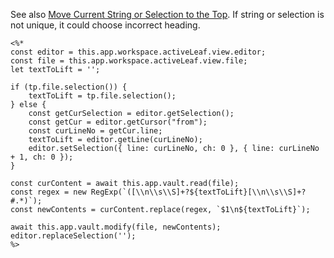 See also [Move Current String or Selection to the Top](https://github.com/siebentod/obsidian-snippets/blob/main/(Templater)%20Move%20Current%20String%20or%20Selection%20to%20the%20Top.md).
If string or selection is not unique, it could choose incorrect heading.

```
<%*
const editor = this.app.workspace.activeLeaf.view.editor;
const file = this.app.workspace.activeLeaf.view.file;
let textToLift = '';

if (tp.file.selection()) {
    textToLift = tp.file.selection();
} else {
    const getCurSelection = editor.getSelection();
    const getCur = editor.getCursor("from");
    const curLineNo = getCur.line;
    textToLift = editor.getLine(curLineNo);
    editor.setSelection({ line: curLineNo, ch: 0 }, { line: curLineNo + 1, ch: 0 });
}

const curContent = await this.app.vault.read(file);
const regex = new RegExp(`([\\n\\s\\S]+?${textToLift}[\\n\\s\\S]+?#.*)`);
const newContents = curContent.replace(regex, `$1\n${textToLift}`);

await this.app.vault.modify(file, newContents);
editor.replaceSelection('');
%>
```
